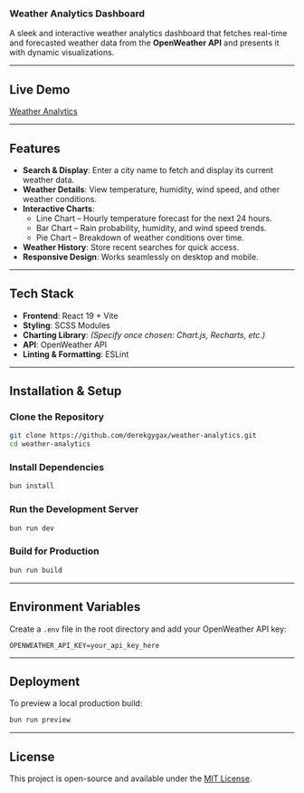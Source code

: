### Weather Analytics Dashboard  

A sleek and interactive weather analytics dashboard that fetches real-time and forecasted weather data from the **OpenWeather API** and presents it with dynamic visualizations.  

---

## Live Demo
[Weather Analytics](https://weather-analytics-eight.vercel.app/)


---

## Features  

- **Search & Display**: Enter a city name to fetch and display its current weather data.  
- **Weather Details**: View temperature, humidity, wind speed, and other weather conditions.  
- **Interactive Charts**:  
  - Line Chart – Hourly temperature forecast for the next 24 hours.  
  - Bar Chart – Rain probability, humidity, and wind speed trends.  
  - Pie Chart – Breakdown of weather conditions over time.  
- **Weather History**: Store recent searches for quick access.  
- **Responsive Design**: Works seamlessly on desktop and mobile.   

---

## Tech Stack  

- **Frontend**: React 19 + Vite  
- **Styling**: SCSS Modules  
- **Charting Library**: *(Specify once chosen: Chart.js, Recharts, etc.)*  
- **API**: OpenWeather API  
- **Linting & Formatting**: ESLint  

---

## Installation & Setup  

### Clone the Repository  
```sh
git clone https://github.com/derekgygax/weather-analytics.git
cd weather-analytics
```

### Install Dependencies  
```sh
bun install
```

### Run the Development Server  
```sh
bun run dev
```

### Build for Production  
```sh
bun run build
```

---

## Environment Variables  

Create a `.env` file in the root directory and add your OpenWeather API key:  
```
OPENWEATHER_API_KEY=your_api_key_here
```

---

## Deployment  

To preview a local production build:  
```sh
bun run preview
```

---

## License  

This project is open-source and available under the [MIT License](LICENSE).
